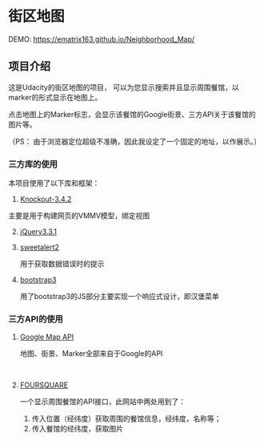# 街区地图

DEMO:  https://ematrix163.github.io/Neighborhood_Map/



## 项目介绍
这是Udacity的街区地图的项目， 可以为您显示搜索并且显示周围餐馆，以marker的形式显示在地图上。

点击地图上的Marker标志，会显示该餐馆的Google街景、三方API关于该餐馆的图片等。

（PS： 由于浏览器定位超级不准确，因此我设定了一个固定的地址，以作展示。）



### 三方库的使用
本项目使用了以下库和框架：

1.  [Knockout-3.4.2](http://knockoutjs.com/)

   主要是用于构建网页的VMMV模型，绑定视图

2. [jQuery3.3.1](https://jquery.com/)

3. [sweetalert2](sweetalert2)

   用于获取数据错误时的提示

4. [bootstrap3](https://getbootstrap.com/)

   用了bootstrap3的JS部分主要实现一个响应式设计，即汉堡菜单





###  三方API的使用

1. [Google Map API](https://developers.google.com/maps/)

   地图、街景、Marker全部来自于Google的API

   ​

2. [FOURSQUARE](https://developer.foursquare.com/docs)

   一个显示周围餐馆的API接口，此网站中两处用到了：

   1. 传入位置（经纬度）获取周围的餐馆信息，经纬度，名称等；
   2. 传入餐馆的经纬度，获取图片
